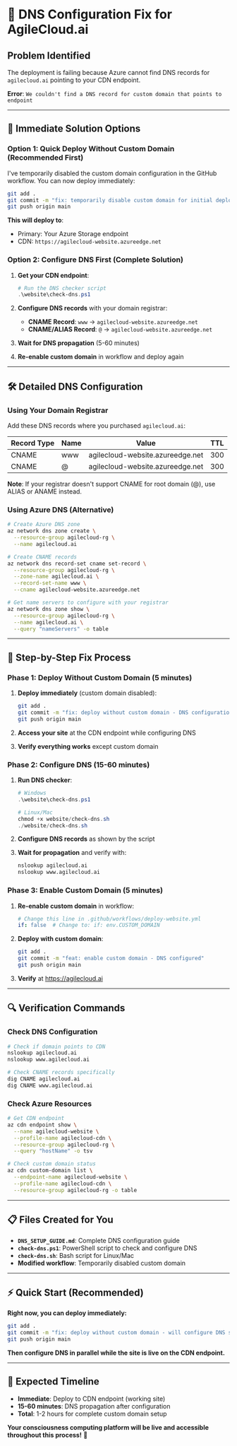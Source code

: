 # 🚨 DNS Configuration Fix for AgileCloud.ai

## **Problem Identified**
The deployment is failing because Azure cannot find DNS records for `agilecloud.ai` pointing to your CDN endpoint.

**Error**: `We couldn't find a DNS record for custom domain that points to endpoint`

---

## 🎯 **Immediate Solution Options**

### **Option 1: Quick Deploy Without Custom Domain (Recommended First)**

I've temporarily disabled the custom domain configuration in the GitHub workflow. You can now deploy immediately:

```bash
git add .
git commit -m "fix: temporarily disable custom domain for initial deployment"
git push origin main
```

**This will deploy to**: 
- Primary: Your Azure Storage endpoint  
- CDN: `https://agilecloud-website.azureedge.net`

### **Option 2: Configure DNS First (Complete Solution)**

1. **Get your CDN endpoint**:
   ```powershell
   # Run the DNS checker script
   .\website\check-dns.ps1
   ```

2. **Configure DNS records** with your domain registrar:
   - **CNAME Record**: `www` → `agilecloud-website.azureedge.net`
   - **CNAME/ALIAS Record**: `@` → `agilecloud-website.azureedge.net`

3. **Wait for DNS propagation** (5-60 minutes)

4. **Re-enable custom domain** in workflow and deploy again

---

## 🛠️ **Detailed DNS Configuration**

### **Using Your Domain Registrar**

Add these DNS records where you purchased `agilecloud.ai`:

| Record Type | Name | Value | TTL |
|-------------|------|-------|-----|
| CNAME | www | agilecloud-website.azureedge.net | 300 |
| CNAME | @ | agilecloud-website.azureedge.net | 300 |

**Note**: If your registrar doesn't support CNAME for root domain (@), use ALIAS or ANAME instead.

### **Using Azure DNS (Alternative)**

```bash
# Create Azure DNS zone
az network dns zone create \
  --resource-group agilecloud-rg \
  --name agilecloud.ai

# Create CNAME records
az network dns record-set cname set-record \
  --resource-group agilecloud-rg \
  --zone-name agilecloud.ai \
  --record-set-name www \
  --cname agilecloud-website.azureedge.net

# Get name servers to configure with your registrar
az network dns zone show \
  --resource-group agilecloud-rg \
  --name agilecloud.ai \
  --query "nameServers" -o table
```

---

## 🚀 **Step-by-Step Fix Process**

### **Phase 1: Deploy Without Custom Domain (5 minutes)**

1. **Deploy immediately** (custom domain disabled):
   ```bash
   git add .
   git commit -m "fix: deploy without custom domain - DNS configuration needed"
   git push origin main
   ```

2. **Access your site** at the CDN endpoint while configuring DNS

3. **Verify everything works** except custom domain

### **Phase 2: Configure DNS (15-60 minutes)**

1. **Run DNS checker**:
   ```powershell
   # Windows
   .\website\check-dns.ps1
   
   # Linux/Mac
   chmod +x website/check-dns.sh
   ./website/check-dns.sh
   ```

2. **Configure DNS records** as shown by the script

3. **Wait for propagation** and verify with:
   ```bash
   nslookup agilecloud.ai
   nslookup www.agilecloud.ai
   ```

### **Phase 3: Enable Custom Domain (5 minutes)**

1. **Re-enable custom domain** in workflow:
   ```yaml
   # Change this line in .github/workflows/deploy-website.yml
   if: false  # Change to: if: env.CUSTOM_DOMAIN
   ```

2. **Deploy with custom domain**:
   ```bash
   git add .
   git commit -m "feat: enable custom domain - DNS configured"
   git push origin main
   ```

3. **Verify** at https://agilecloud.ai

---

## 🔍 **Verification Commands**

### **Check DNS Configuration**
```bash
# Check if domain points to CDN
nslookup agilecloud.ai
nslookup www.agilecloud.ai

# Check CNAME records specifically  
dig CNAME agilecloud.ai
dig CNAME www.agilecloud.ai
```

### **Check Azure Resources**
```bash
# Get CDN endpoint
az cdn endpoint show \
  --name agilecloud-website \
  --profile-name agilecloud-cdn \
  --resource-group agilecloud-rg \
  --query "hostName" -o tsv

# Check custom domain status
az cdn custom-domain list \
  --endpoint-name agilecloud-website \
  --profile-name agilecloud-cdn \
  --resource-group agilecloud-rg -o table
```

---

## 📋 **Files Created for You**

- **`DNS_SETUP_GUIDE.md`**: Complete DNS configuration guide
- **`check-dns.ps1`**: PowerShell script to check and configure DNS
- **`check-dns.sh`**: Bash script for Linux/Mac
- **Modified workflow**: Temporarily disabled custom domain

---

## ⚡ **Quick Start (Recommended)**

**Right now, you can deploy immediately:**

```bash
git add .
git commit -m "fix: deploy without custom domain - will configure DNS separately"
git push origin main
```

**Then configure DNS in parallel while the site is live on the CDN endpoint.**

---

## 🎯 **Expected Timeline**

- **Immediate**: Deploy to CDN endpoint (working site)
- **15-60 minutes**: DNS propagation after configuration
- **Total**: 1-2 hours for complete custom domain setup

**Your consciousness computing platform will be live and accessible throughout this process!** 🚀
